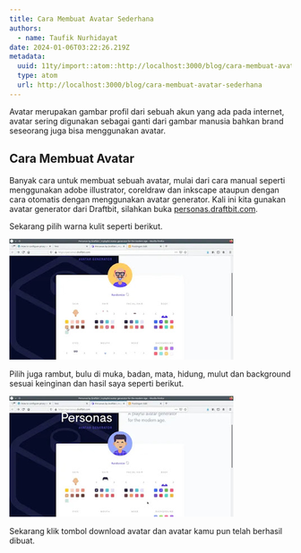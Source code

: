 ```yaml
---
title: Cara Membuat Avatar Sederhana
authors:
  - name: Taufik Nurhidayat
date: 2024-01-06T03:22:26.219Z
metadata:
  uuid: 11ty/import::atom::http://localhost:3000/blog/cara-membuat-avatar-sederhana
  type: atom
  url: http://localhost:3000/blog/cara-membuat-avatar-sederhana
---
```

Avatar merupakan gambar profil dari sebuah akun yang ada pada internet, avatar sering digunakan sebagai ganti dari gambar manusia bahkan brand seseorang juga bisa menggunakan avatar.

## Cara Membuat Avatar

Banyak cara untuk membuat sebuah avatar, mulai dari cara manual seperti menggunakan adobe illustrator, coreldraw dan inkscape ataupun dengan cara otomatis dengan menggunakan avatar generator. Kali ini kita gunakan avatar generator dari Draftbit, silahkan buka [personas.draftbit.com](http://personas.draftbit.com).

Sekarang pilih warna kulit seperti berikut.

![Cara Membuat Avatar Sederhana - Pilih skin](assets/pilih-skin-9rL0YOpGpkpS.webp)

Pilih juga rambut, bulu di muka, badan, mata, hidung, mulut dan background sesuai keinginan dan hasil saya seperti berikut.

![](assets/all-77GrBEkUeLJw.webp)

Sekarang klik tombol download avatar dan avatar kamu pun telah berhasil dibuat.